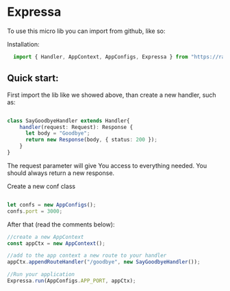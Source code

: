 # Expressa



To use this micro lib you can import from github, like so:

Installation:
```typescript
  import { Handler, AppContext, AppConfigs, Expressa } from "https://raw.githubusercontent.com/felipetesc/expressa-lib/v0.0.5/mod.ts";
```

## Quick start:

First import the lib like we showed above, than create a new handler, such as:

```typescript

class SayGoodbyeHandler extends Handler{
    handler(request: Request): Response {
      let body = "Goodbye";
      return new Response(body, { status: 200 });
    }
}
```

The request parameter will give You access to everything needed. You should always return a new response.

Create a new conf class

```typescript

let confs = new AppConfigs();
confs.port = 3000;

```

After that (read the comments below):


```typescript
//create a new AppContext
const appCtx = new AppContext();

//add to the app context a new route to your handler
appCtx.appendRouteHandler("/goodbye", new SayGoodbyeHandler());

//Run your application
Expressa.run(AppConfigs.APP_PORT, appCtx);

```
